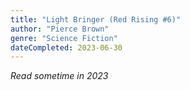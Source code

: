 ```yaml
---
title: "Light Bringer (Red Rising #6)"
author: "Pierce Brown"
genre: "Science Fiction"
dateCompleted: 2023-06-30
---
```


*Read sometime in 2023*

